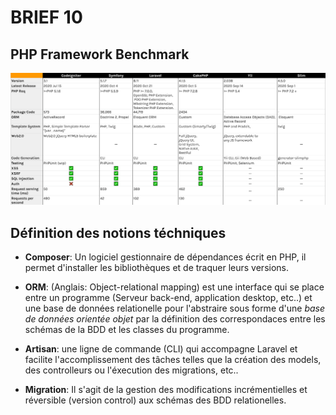 # BRIEF 10

## PHP Framework Benchmark

![Benchmark](./diagrams/benchmark.png)

## Définition des notions téchniques

- **Composer**: Un logiciel gestionnaire de dépendances écrit en PHP, il permet d'installer les bibliothèques et de
  traquer leurs versions.

- **ORM**: (Anglais: Object-relational mapping) est une interface qui se place entre un programme (Serveur back-end,
  application desktop, etc..) et une base de données relationelle pour l'abstraire sous forme d'une _base de données
  orientée objet_ par la définition des correspondaces entre les schémas de la BDD et les classes du programme.

- **Artisan**: une ligne de commande (CLI) qui accompagne Laravel et facilite l'accomplissement des tâches telles que la
  création des models, des controlleurs ou l'éxecution des migrations, etc..

- **Migration**: Il s'agit de la gestion des modifications incrémentielles et réversible (version control) aux schémas
  des BDD relationelles.
